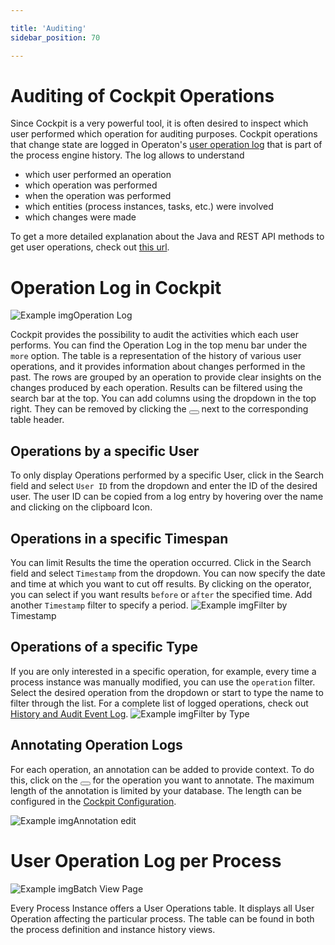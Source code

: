 ```yaml
---

title: 'Auditing'
sidebar_position: 70

---
```


# Auditing of Cockpit Operations

Since Cockpit is a very powerful tool, it is often desired to inspect which user performed which operation for auditing purposes. Cockpit operations that change state are logged in Operaton's [user operation log](../../user-guide/process-engine/history/user-operation-log.md) that is part of the process engine history. The log allows to understand

* which user performed an operation
* which operation was performed
* when the operation was performed
* which entities (process instances, tasks, etc.) were involved
* which changes were made

To get a more detailed explanation about the Java and REST API methods to get user operations, check out [this url](../../user-guide/process-engine/history/user-operation-log.md#accessing-the-user-operation-log).

# Operation Log in Cockpit
![Example img](./img/cockpit-operation-log.png)Operation Log

Cockpit provides the possibility to audit the activities which each user performs. You can find the Operation Log in the top menu bar under the `more` option. The table is a representation of the history of various user operations, and it provides information about changes performed in the past. The rows are grouped by an operation to provide clear insights on the changes produced by each operation. Results can be filtered using the search bar at the top. You can add columns using the dropdown in the top right. They can be removed by clicking the <button class="btn btn-xs"><i class="glyphicon glyphicon-remove"></i></button> next to the corresponding table header.

## Operations by a specific User
To only display Operations performed by a specific User, click in the Search field and select `User ID` from the dropdown and enter the ID of the desired user. The user ID can be copied from a log entry by hovering over the name and clicking on the clipboard Icon.

## Operations in a specific Timespan
You can limit Results the time the operation occurred. Click in the Search field and select `Timestamp` from the dropdown. You can now specify the date and time at which you want to cut off results. By clicking on the operator, you can select if you want results `before` or `after` the specified time. Add another `Timestamp` filter to specify a period.
![Example img](./img/cockpit-audit-timestamp.png)Filter by Timestamp

## Operations of a specific Type
If you are only interested in a specific operation, for example, every time a process instance was manually modified, you can use the `operation` filter. Select the desired operation from the dropdown or start to type the name to filter through the list. For a complete list of logged operations, check out [History and Audit Event Log](../../user-guide/process-engine/history/index.md#glossary-of-operations-logged-in-the-user-operation-log).
![Example img](./img/cockpit-audit-type.png)Filter by Type

## Annotating Operation Logs
For each operation, an annotation can be added to provide context. To do this, click on the <button class="btn btn-xs"><i class="glyphicon glyphicon-pencil"></i></button> for the operation you want to annotate. The maximum length of the annotation is limited by your database. The length can be configured in the [Cockpit Configuration](extend/configuration.md#user-operation-log-annotation-length).

![Example img](./img/cockpit-audit-annotation.png)Annotation edit

# User Operation Log per Process
![Example img](./img/cockpit-user-operation-log.png)Batch View Page

Every Process Instance offers a User Operations table. It displays all User Operation affecting the particular process. The table can be found in both the process definition and instance history views.